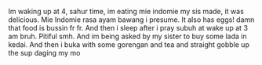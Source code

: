 Im waking up at 4, sahur time, im eating mie indomie my sis made, it was delicious. Mie Indomie rasa ayam bawang i presume. It also has eggs! damn that food is bussin fr fr. And then i sleep after i pray subuh at wake up at 3 am bruh. Pitiful smh. And im being asked by my sister to buy some lada in kedai. And then i buka with some gorengan and tea and straight gobble up the sup daging my mo